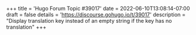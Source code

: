+++
title = 'Hugo Forum Topic #39017'
date = 2022-06-10T13:08:14-07:00
draft = false
details = 'https://discourse.gohugo.io/t/39017'
description = "Display translation key instead of an empty string if the key has no translation"
+++
